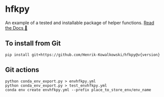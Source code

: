 # hfkpy
An example of a tested and installable package of helper functions. [Read the Docs 🚀](https://henrik-kowalkowski.github.io/hfkpy/html/index.html)

## To install from Git
`pip install git+https://github.com/Henrik-Kowalkowski/hfkpy@v{version}`

## Git actions
`python conda_env_export.py > envhfkpy.yml`  
`python conda_env_export.py > test_envhfkpy.yml`  
`conda env create envhfkpy.yml --prefix place_to_store_env/env_name`